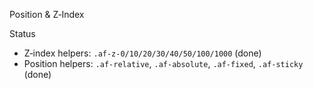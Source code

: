 Position & Z‑Index

Status
- Z‑index helpers: `.af-z-0/10/20/30/40/50/100/1000` (done)
- Position helpers: `.af-relative`, `.af-absolute`, `.af-fixed`, `.af-sticky` (done)

